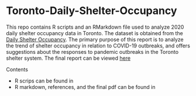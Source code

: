 # Toronto-Daily-Shelter-Occupancy

This repo contains R scripts and an RMarkdown file used to analyze 2020 daily shelter occupancy data in Toronto. The dataset is obtained from the [Daily Shelter Occupancy](https://open.toronto.ca/dataset/daily-shelter-occupancy/). The primary purpose of this report is to analyze the trend of shelter occupancy in relation to COVID-19 outbreaks, and offers suggestions about the responses to pandemic outbreaks in the Toronto shelter system. The final report can be viewed [here]()

Contents
  * R scrips can be found in
  * R markdown, references, and the final pdf can be found in
